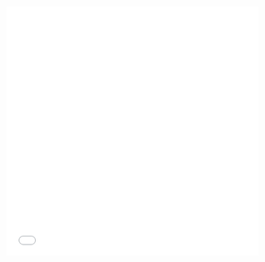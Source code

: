 # 


<!--more-->

<iframe src="/games/catch-the-cat/" height="500" frameborder="no" border="0" width="100%"> </iframe>

